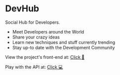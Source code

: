 # DevHub
Social Hub for Developers.
 * Meet Developers around the World
 * Share your crazy ideas
 * Learn new techniques and stuff currently trending
 * Stay up-to date with the Development Community

View the project's front-end at:
[Click 🌟](https://60bb9ab2d7c460000799ffa9--distracted-sinoussi-8e54ab.netlify.app)

Play with the API at:
[Click 💻](https://dev2-ash.herokuapp.com/)
